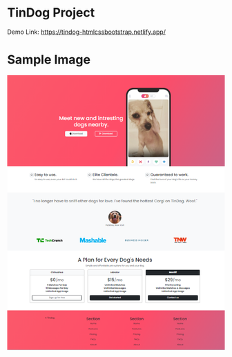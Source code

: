 # TinDog Project
Demo Link: https://tindog-htmlcssbootstrap.netlify.app/

# Sample Image
![Alt text](./images/TinDog.png)